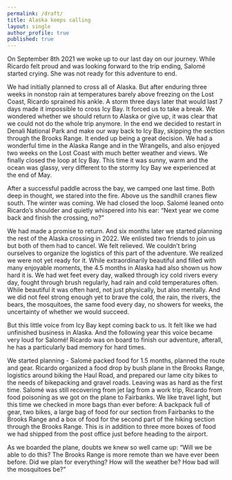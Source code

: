 ```yaml
---
permalink: /draft/
title: Alaska keeps calling
layout: single
author_profile: true
published: true
---
```

On September 8th 2021 we woke up to our last day on our journey. While Ricardo felt proud and was looking forward to the trip ending, Salomé started crying. She was not ready for this adventure to end.  

We had initially planned to cross all of Alaska. But after enduring three weeks in nonstop rain at temperatures barely above freezing on the Lost Coast, Ricardo sprained his ankle. A storm three days later that would last 7 days made it impossible to cross Icy Bay. It forced us to take a break. We wondered whether we should return to Alaska or give up, it was clear that we could not do the whole trip anymore. In the end we decided to restart in Denali National Park and make our way back to Icy Bay, skipping the section through the Brooks Range. It ended up being a great decision. We had a wonderful time in the Alaska Range and in the Wrangells, and also enjoyed two weeks on the Lost Coast with much better weather and views. We finally closed the loop at Icy Bay. This time it was sunny, warm and the ocean was glassy, very different to the stormy Icy Bay we experienced at the end of May.

After a successful paddle across the bay, we camped one last time. Both deep in thought, we stared into the fire. Above us the sandhill cranes flew south. The winter was coming. We had closed the loop. Salomé leaned onto Ricardo’s shoulder and quietly whispered into his ear: “Next year we come back and finish the crossing, no?” 

We had made a promise to return. And six months later we started planning the rest of the Alaska crossing in 2022. We enlisted two friends to join us but both of them had to cancel. We felt relieved. We couldn’t bring ourselves to organize the logistics of this part of the adventure. We realized we were not yet ready for it. While extraordinarily beautiful and filled with many enjoyable moments, the 4.5 months in Alaska had also shown us how hard it is. We had wet feet every day, walked through icy cold rivers every day, fought through brush regularly, had rain and cold temperatures often. While beautiful it was often hard, not just physically, but also mentally. And we did not feel strong enough yet to brave the cold, the rain, the rivers, the bears, the mosquitoes, the same food every day, no showers for weeks, the uncertainty of whether we would succeed.

But this little voice from Icy Bay kept coming back to us. It felt like we had unfinished business in Alaska. And the following year this voice became very loud for Salomé! Ricardo was on board to finish our adventure, afterall, he has a particularly bad memory for hard times. 

We started planning -  Salomé packed food for 1.5 months, planned the route and gear. Ricardo organized a food drop by bush plane in the Brooks Range, logistics around biking the Haul Road, and prepared our lame city bikes to the needs of bikepacking and gravel roads. Leaving was as hard as the first time. Salomé was still recovering from jet lag from a work trip, Ricardo from food poisoning as we got on the plane to Fairbanks. We like travel light, but this time we checked in more bags than ever before: A backpack full of gear, two bikes, a large bag of food for our section from Fairbanks to the Brooks Range and a box of food for the second part of the hiking section through the Brooks Range. This is in addition to three more boxes of food we had shipped from the post office just before heading to the airport. 

As we boarded the plane, doubts we knew so well came up: “Will we be able to do this? The Brooks Range is more remote than we have ever been before. Did we plan for everything? How will the weather be? How bad will the mosquitoes be?” 

<!-- ![August 4: Ready to leave for McCarthy. We did not think back then that we’d stay in that cabin for two weeks a bit more than a month later.]({{site.baseurl}}/assets/images/2022-02-01/August.jpg)

![Admiring the fall colors from the hill above Chisana. When we arrived, all the blueberry bushes were red and the cottonwood tree yellow. When we left, the winter had arrived.]({{site.baseurl}}/assets/images/2022-02-01/FallColors.JPG)

![Breakfast with our host Arthur and our friend Cat. What you can’t see is the delicious fruit salad that Arthur prepared every morning.]({{site.baseurl}}/assets/images/2022-02-01/breakfast.jpg)

![Arthur is an excellent cook. We never expected to eat so well so far away from civilization. No wonder did we not want to leave, he spoiled us.]({{site.baseurl}}/assets/images/2022-02-01/SalmonStarter.jpg)

![Milling logs for a bridge that the neighbor Vern was building. The trees were felled on the neighboring property.]({{site.baseurl}}/assets/images/2022-02-01/Woodworking.jpg)

![This owl stayed on the property for at least 20 minutes probably on the lookout for mice that we often saw running around in the grass.]({{site.baseurl}}/assets/images/2022-02-01/Owl.JPG)

![When the weather was good, we went on short walks around the cabin.]({{site.baseurl}}/assets/images/2022-02-01/walk.jpg)

![View from the cabin after it snowed overnight. This day the snow melted but two days later, it snowed again and it did not melt anymore. Winter had arrived. ]({{site.baseurl}}/assets/images/2022-02-01/snow.jpg)

![The flights were spectacular! We feel so lucky to have had the opportunity to fly with Arthur.]({{site.baseurl}}/assets/images/2022-02-01/ViewFlight.JPG)
 -->
